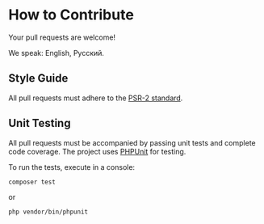 # How to Contribute

Your pull requests are welcome!

We speak: English, Русский.

## Style Guide

All pull requests must adhere to the [PSR-2 standard](https://github.com/php-fig/fig-standards/blob/master/accepted/PSR-2-coding-style-guide.md).

## Unit Testing

All pull requests must be accompanied by passing unit tests and complete code coverage.
The project uses [PHPUnit](https://github.com/sebastianbergmann/phpunit/) for testing.

To run the tests, execute in a console:

```bash
composer test
```
or
```bash
php vendor/bin/phpunit
```
